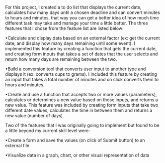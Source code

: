 For this project, I created a to do list that displays the current date, calculates how many days until a chosen deadline and can convert minutes to hours and minutes, that way you can get a better idea of how much time different task may take and manage your time a little better. The three features that I chose from the feature list are listed below:

•Calculate and display data based on an external factor (ex: get the current
date, and display how many days remaining until some event). 
    I implemented this feature by creating a function that gets the current date, and creating form inputs that takes a set of dates that the user selects and return how many days are remaining between the two.

•Build a conversion tool that converts user input to another type and displays it
(ex: converts cups to grams).
    I included this feature by creating an input that takes a total number of minutes and on click converts them to hours and minutes.

•Create and use a function that accepts two or more values (parameters),
calculates or determines a new value based on those inputs, and returns a
new value.
    This feature was included by creating form inputs that take two different date values, calculates the time in between them and returns a new value (number of days)

Two of the features that I was originally going to implement but found to be a little beyond my current skill level were:

•Create a form and save the values (on click of Submit button) to an external
file

•Visualize data in a graph, chart, or other visual representation of data